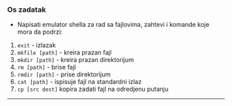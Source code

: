 
### Os zadatak

- Napisati emulator shella za rad sa fajlovima, zahtevi i komande koje mora da podrzi:
1. `exit` - izlazak
2. `mkfile [path]` - kreira prazan fajl
3. `mkdir [path]` - kreira prazan direktorijum
4. `rm [path]` - brise fajl
5. `rmdir [path]` - prise direktorijum
6. `cat [path]` - ispisuje fajl na standardni izlaz
7. `cp [src dest]` kopira zadati fajl na odredjenu putanju

---


